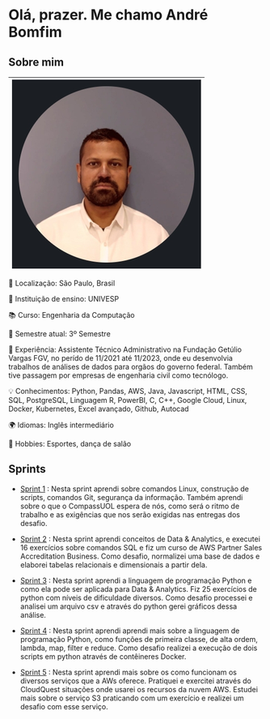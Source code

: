 # Olá, prazer. Me chamo André Bomfim

## Sobre mim




| ![](img/foto.jpg) |
| :--------------------: |





📍 Localização: São Paulo, Brasil  

🏫 Instituição de ensino: UNIVESP

📚 Curso: Engenharia da Computação 

📅 Semestre atual: 3º Semestre 

💼 Experiência: Assistente Técnico Administrativo na Fundação Getúlio Vargas FGV, no perído de 11/2021 até 11/2023, onde eu desenvolvia trabalhos de análises de dados para orgãos do governo federal. Também tive passagem por empresas de engenharia civil como tecnólogo. 

💡 Conhecimentos: Python, Pandas, AWS, Java, Javascript, HTML, CSS, SQL, PostgreSQL, Linguagem R, PowerBI, C, C++, Google Cloud, Linux, Docker, Kubernetes, Excel avançado, Github, Autocad 

🌍 Idiomas: Inglês intermediário

🎨 Hobbies: Esportes, dança de salão



## Sprints

* [Sprint 1](Sprint%201/) : Nesta sprint aprendi sobre comandos Linux, construção de scripts, comandos Git, segurança da informação. Também aprendi sobre o que o CompassUOL espera de nós, como será o ritmo de trabalho e as exigências que nos serão exigidas nas entregas dos desafio.

* [Sprint 2](Sprint%202/) : Nesta sprint aprendi conceitos de Data & Analytics, e executei 16 exercícios sobre comandos SQL e fiz um curso de AWS Partner Sales Accreditation Business. Como desafio, normalizei uma base de dados e elaborei tabelas relacionais e dimensionais a partir dela.

* [Sprint 3](Sprint%203/) : Nesta sprint aprendi a linguagem de programação Python e como ela pode ser aplicada para Data & Analytics. Fiz 25 exercícios de python com níveis de dificuldade diversos. Como desafio processei e analisei um arquivo csv e através do python gerei gráficos dessa análise.

* [Sprint 4](Sprint%204/) : Nesta sprint aprendi aprendi mais sobre a linguagem de programação Python, como funções de primeira classe, de alta ordem, lambda, map, filter e reduce. Como desafio realizei a execução de dois scripts em python através de contêineres Docker.

* [Sprint 5](Sprint%205/) : Nesta sprint aprendi mais sobre os como funcionam os diversos serviços que a AWs oferece. Pratiquei e exercitei através do CloudQuest situações onde usarei os recursos da nuvem AWS. Estudei mais sobre o serviço S3 praticando com um exercício e realizei um desafio com esse serviço.



